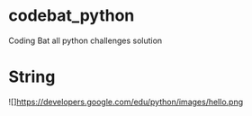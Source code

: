 # codebat_python
Coding Bat all python challenges solution
# String
![]https://developers.google.com/edu/python/images/hello.png
